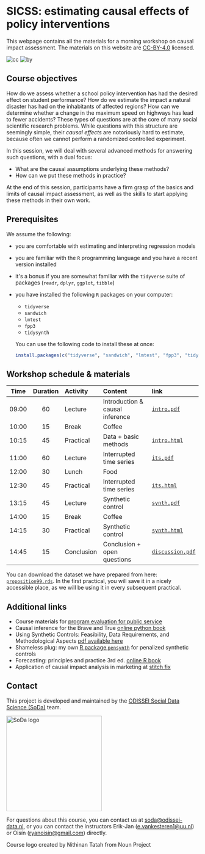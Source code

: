 
# SICSS: estimating causal effects of policy interventions
This webpage contains all the materials for a morning workshop on causal impact assessment. The materials on this website are [CC-BY-4.0](https://creativecommons.org/licenses/by/4.0/) licensed.

![cc](https://mirrors.creativecommons.org/presskit/icons/cc.svg) ![by](https://mirrors.creativecommons.org/presskit/icons/by.svg)

## Course objectives

How do we assess whether a school policy intervention has had the desired effect on student performance? How do we estimate the impact a natural disaster has had on the inhabitants of affected regions? How can we determine whether a change in the maximum speed on highways has lead to fewer accidents? These types of questions are at the core of many social scientific research problems. While questions with this structure are seemingly simple, their _causal effects_ are notoriously hard to estimate, because often we cannot perform a randomized controlled experiment. 

In this session, we will deal with several advanced methods for answering such questions, with a dual focus:

- What are the causal assumptions underlying these methods?
- How can we put these methods in practice?

At the end of this session, participants have a firm grasp of the basics and limits of causal impact assessment, as well as the skills to start applying these methods in their own work.

## Prerequisites

We assume the following:

- you are comfortable with estimating and interpreting regression models
- you are familiar with the `R` programming language and you have a recent version installed
- it's a bonus if you are somewhat familiar with the `tidyverse` suite of packages (`readr`, `dplyr`, `ggplot`, `tibble`)
- you have installed the following `R` packages on your computer:
  - `tidyverse`
  - `sandwich`
  - `lmtest`
  - `fpp3`
  - `tidysynth`

  You can use the following code to install these at once:
  ```r
  install.packages(c("tidyverse", "sandwich", "lmtest", "fpp3", "tidysynth"))
  ```

## Workshop schedule & materials

| Time  | Duration | Activity     | Content                            | link |
| :---: | :------: | :----------- | :--------------------------------- | :--- |
| 09:00 | 60       | Lecture      | Introduction & causal inference    | [`intro.pdf`](./lectures/01_introduction/intro.pdf) |
| 10:00 | 15       | Break        | Coffee                             |      |
| 10:15 | 45       | Practical    | Data + basic methods               | [`intro.html`](./practicals/01_introduction/intro.html) |
| 11:00 | 60       | Lecture      | Interrupted time series            | [`its.pdf`](./lectures/02_its/its.pdf)    |
| 12:00 | 30       | Lunch        | Food                               |      |
| 12:30 | 45       | Practical    | Interrupted time series            | [`its.html`](./practicals/02_its/its.html) |
| 13:15 | 45       | Lecture      | Synthetic control                  | [`synth.pdf`](./lectures/03_synth/synth.pdf) |
| 14:00 | 15       | Break        | Coffee                             |      |
| 14:15 | 30       | Practical    | Synthetic control                  | [`synth.html`](./practicals/03_synth/synth.html) |
| 14:45 | 15       | Conclusion   | Conclusion + open questions        | [`discussion.pdf`](./lectures/04_discussion/discussion.pdf)    |

You can download the dataset we have prepared from here: [`proposition99.rds`](./data/proposition99.rds). In the first practical, you will save it in a nicely accessible place, as we will be using it in every subsequent practical.

## Additional links

- Course materials for [program evaluation for public service](https://evalsp23.classes.andrewheiss.com/)
- Causal inference for the Brave and True [online python book](https://matheusfacure.github.io/python-causality-handbook/landing-page.html)
- Using Synthetic Controls: Feasibility, Data Requirements, and Methodological Aspects [pdf available here](https://www.aeaweb.org/articles?id=10.1257/jel.20191450)
- Shameless plug: my own [R package `pensynth`](https://github.com/vankesteren/pensynth) for penalized synthetic controls
- Forecasting: principles and practice 3rd ed. [online R book](https://otexts.com/fpp3/)
- Application of causal impact analysis in marketing at [stitch fix](https://multithreaded.stitchfix.com/blog/2016/01/13/market-watch/)

## Contact

This project is developed and maintained by the [ODISSEI Social Data Science (SoDa)](https://odissei-soda.nl/) team.

<img src="https://odissei-soda.nl/images/logos/soda_logo.svg" alt="SoDa logo" width="250px"/> 

For questions about this course, you can contact us at [soda@odissei-data.nl](mailto:soda@odissei-data.nl), or you can contact the instructors Erik-Jan ([e.vankesteren1@uu.nl](mailto:e.vankesteren1@uu.nl)) or Oisín ([ryanoisin@gmail.com](mailto:ryanoisin@gmail.com)) directly.

Course logo created by Nithinan Tatah from Noun Project

